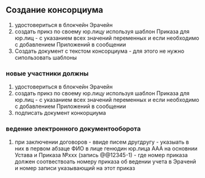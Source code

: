 
## Создание консорциума
1. удостовериться в блокчейн Эрачейн
1. создать прикз по своему юр.лицу используя шаблон Приказа для юр.лиц - с указанием всех значений переменных и если необходимо с добавлением Приложений в сообщении
3. Создать документ с текстом консорциума - для этого не нужно сипользовать шаблоны


### новые участники должны
1. удостовериться в блокчейн Эрачейн
1. создать прикз по своему юр.лицу используя шаблон Приказа для юр.лиц - с указанием всех значений переменных и если необходимо с добавлением Приложений в сообщении
3. подписать документ конкорциума

### ведение электронного документооборота
1. при заключении договоров - ввиде писем другдругу - указыать в них в первом абзаце
ФИО в лице генюдин юр.лица ААА на основнии Устава и Приказа №ххх (запись @@12345-1) - где номер приказа должен соотвествоать номеру приказа об ведении учета в Эраченй и номер записи указывающий на этот приказ
